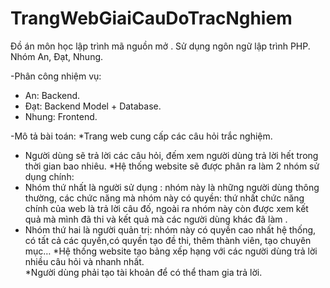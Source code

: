 # TrangWebGiaiCauDoTracNghiem
Đồ án môn học lập trình mã nguồn mở . Sử dụng ngôn ngữ lập trình PHP. Nhóm An, Đạt, Nhung.

-Phân công nhiệm vụ:
 + An: Backend.
 + Đạt: Backend Model + Database.
 + Nhung: Frontend.
 
-Mô tả bài toán:
  *Trang web cung cấp các câu hỏi trắc nghiệm.
   + Người dùng sẽ trả lời các câu hỏi, đếm xem người dùng trả lời hết trong thời gian bao nhiêu.
  *Hệ thống website sẽ được phân ra làm 2 nhóm sử dụng chính:
   + Nhóm thứ nhất là người sử dụng : nhóm này là những người dùng thông thường, các chức năng mà nhóm này có quyền: thứ nhất chức năng chính của web là trả lời câu đố, ngoài ra nhóm này còn được xem kết quả mà mình đã thi và kết quả mà các người dùng khác đã làm .
   + Nhóm thứ hai là người quản trị: nhóm này có quyền cao nhất hệ thống, có tất cả các quyền,có quyền tạo đề thi, thêm thành viên, tạo chuyên mục…
  *Hệ thống website tạo bảng xếp hạng với các người dùng trả lời nhiều câu hỏi và nhanh nhất.  
  *Người dùng phải tạo tài khoản để có thể tham gia trả lời.
 
